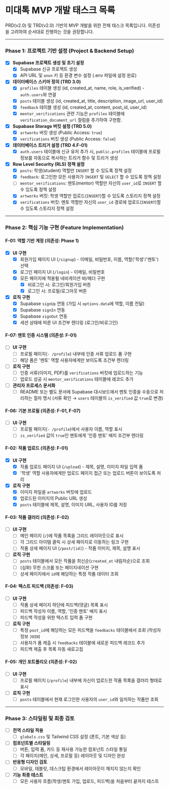 # 미대톡 MVP 개발 태스크 목록

PRD(v2.0) 및 TRD(v2.0) 기반의 MVP 개발을 위한 전체 태스크 목록입니다. 의존성을 고려하여 순서대로 진행하는 것을 권장합니다.

---

### **Phase 1: 프로젝트 기반 설정 (Project & Backend Setup)**

*   [x] **Supabase 프로젝트 생성 및 초기 설정**
    *   [x] Supabase 신규 프로젝트 생성
    *   [x] API URL 및 `anon` 키 등 환경 변수 설정 (.env 파일에 설정 완료)
*   [x] **데이터베이스 스키마 정의 (TRD 3.0)**
    *   [x] `profiles` 테이블 생성 (id, created_at, name, role, is_verified) - `auth.users`와 연결
    *   [x] `posts` 테이블 생성 (id, created_at, title, description, image_url, user_id)
    *   [x] `feedback` 테이블 생성 (id, created_at, content, post_id, user_id)
    *   [x] `mentor_verifications` 관련 기능은 `profiles` 테이블에 `verification_document_url` 컬럼을 추가하여 구현함.
*   [x] **Supabase Storage 버킷 설정 (TRD 5.0)**
    *   [x] `artworks` 버킷 생성 (Public Access: `true`)
    *   [x] `verifications` 버킷 생성 (Public Access: `false`)
*   [x] **데이터베이스 트리거 설정 (TRD 4.F-01)**
    *   [x] `auth.users` 테이블에 신규 유저 추가 시, `public.profiles` 테이블에 프로필 정보를 자동으로 복사하는 트리거 함수 및 트리거 생성
*   [x] **Row Level Security (RLS) 정책 설정**
    *   [x] `posts`: 학생(student) 역할만 `INSERT` 할 수 있도록 정책 설정
    *   [x] `feedback`: 로그인한 모든 사용자가 `INSERT` 및 `SELECT` 할 수 있도록 정책 설정
    *   [ ] `mentor_verifications`: 멘토(mentor) 역할만 자신의 `user_id`로 `INSERT` 할 수 있도록 정책 설정
    *   [x] `artworks` 버킷: 학생 역할만 업로드(`INSERT`)할 수 있도록 스토리지 정책 설정
    *   [x] `verifications` 버킷: 멘토 역할만 자신의 `user_id` 경로에 업로드(`INSERT`)할 수 있도록 스토리지 정책 설정

---

### **Phase 2: 핵심 기능 구현 (Feature Implementation)**

#### **F-01: 역할 기반 계정 (의존성: Phase 1)**

*   [x] **UI 구현**
    *   [x] 회원가입 페이지 UI (`/signup`) - 이메일, 비밀번호, 이름, 역할('학생'/'멘토') 선택
    *   [x] 로그인 페이지 UI (`/login`) - 이메일, 비밀번호
    *   [x] 모든 페이지에 적용될 네비게이션 바/헤더 구현
        *   [x] 비로그인 시: 로그인/회원가입 버튼
        *   [x] 로그인 시: 프로필/로그아웃 버튼
*   [x] **로직 구현**
    *   [x] Supabase `signUp` 연동 (가입 시 `options.data`에 역할, 이름 전달)
    *   [x] Supabase `signIn` 연동
    *   [x] Supabase `signOut` 연동
    *   [x] 세션 상태에 따른 UI 조건부 렌더링 (로그인/비로그인)

#### **F-07: 멘토 인증 시스템 (의존성: F-01)**

*   [ ] **UI 구현**
    *   [ ] 프로필 페이지(`- /profile`) 내부에 인증 서류 업로드 폼 구현
    *   [ ] 해당 폼은 '멘토' 역할 사용자에게만 보이도록 조건부 렌더링
*   [ ] **로직 구현**
    *   [ ] 인증 서류(이미지, PDF)를 `verifications` 버킷에 업로드하는 기능
    *   [ ] 업로드 성공 시 `mentor_verifications` 테이블에 레코드 추가
*   [ ] **관리자 프로세스 문서화**
    *   [ ] README 또는 별도 문서에 Supabase 대시보드에서 멘토 인증을 수동으로 처리하는 절차 명시 (서류 확인 → `users` 테이블의 `is_verified` 값 `true`로 변경)

#### **F-06: 기본 프로필 (의존성: F-01, F-07)**

*   [ ] **UI 구현**
    *   [ ] 프로필 페이지(`- /profile`)에서 사용자 이름, 역할 표시
    *   [ ] `is_verified` 값이 `true`인 멘토에게 '인증 멘토' 배지 조건부 렌더링

#### **F-02: 작품 업로드 (의존성: F-01)**

*   [x] **UI 구현**
    *   [x] 작품 업로드 페이지 UI (`/upload`) - 제목, 설명, 이미지 파일 입력 폼
    *   [x] '학생' 역할 사용자에게만 업로드 페이지 접근 또는 업로드 버튼이 보이도록 처리
*   [x] **로직 구현**
    *   [x] 이미지 파일을 `artworks` 버킷에 업로드
    *   [x] 업로드된 이미지의 Public URL 생성
    *   [x] `posts` 테이블에 제목, 설명, 이미지 URL, 사용자 ID를 저장

#### **F-03: 작품 갤러리 (의존성: F-02)**

*   [ ] **UI 구현**
    *   [ ] 메인 페이지 (`/`)에 작품 목록을 그리드 레이아웃으로 표시
    *   [ ] 각 그리드 아이템 클릭 시 상세 페이지로 이동하는 링크 구현
    *   [ ] 작품 상세 페이지 UI (`/post/[id]`) - 작품 이미지, 제목, 설명 표시
*   [ ] **로직 구현**
    *   [ ] `posts` 테이블에서 모든 작품을 최신순(`created_at` 내림차순)으로 조회
    *   [ ] (심화) 무한 스크롤 또는 페이지네이션 구현
    *   [ ] 상세 페이지에서 `id`에 해당하는 특정 작품 데이터 조회

#### **F-04: 텍스트 피드백 (의존성: F-03)**

*   [ ] **UI 구현**
    *   [ ] 작품 상세 페이지 하단에 피드백(댓글) 목록 표시
    *   [ ] 피드백 작성자 이름, 역할, '인증 멘토' 배지 표시
    *   [ ] 피드백 작성을 위한 텍스트 입력 폼 구현
*   [ ] **로직 구현**
    *   [ ] 특정 `post_id`에 해당하는 모든 피드백을 `feedbacks` 테이블에서 조회 (작성자 정보 `JOIN`)
    *   [ ] 사용자가 폼 제출 시 `feedbacks` 테이블에 새로운 피드백 레코드 추가
    *   [ ] 피드백 제출 후 목록 자동 새로고침

#### **F-05: 개인 포트폴리오 (의존성: F-02)**

*   [ ] **UI 구현**
    *   [ ] 프로필 페이지 (`/profile`) 내부에 자신이 업로드한 작품 목록을 갤러리 형태로 표시
*   [ ] **로직 구현**
    *   [ ] `posts` 테이블에서 현재 로그인한 사용자의 `user_id`와 일치하는 작품만 조회

---

### **Phase 3: 스타일링 및 최종 검토**

*   [ ] **전역 스타일 적용**
    *   [ ] `globals.css` 및 Tailwind CSS 설정 (폰트, 기본 색상 등)
*   [ ] **컴포넌트별 스타일링**
    *   [ ] 버튼, 입력 폼, 카드 등 재사용 가능한 컴포넌트 스타일 통일
    *   [ ] 각 페이지(메인, 상세, 프로필 등) 레이아웃 및 디자인 완성
*   [ ] **반응형 디자인 검토**
    *   [ ] 모바일, 태블릿, 데스크탑 환경에서 레이아웃이 깨지지 않는지 확인
*   [ ] **기능 최종 테스트**
    *   [ ] 모든 사용자 흐름(학생/멘토 가입, 업로드, 피드백)을 처음부터 끝까지 테스트
